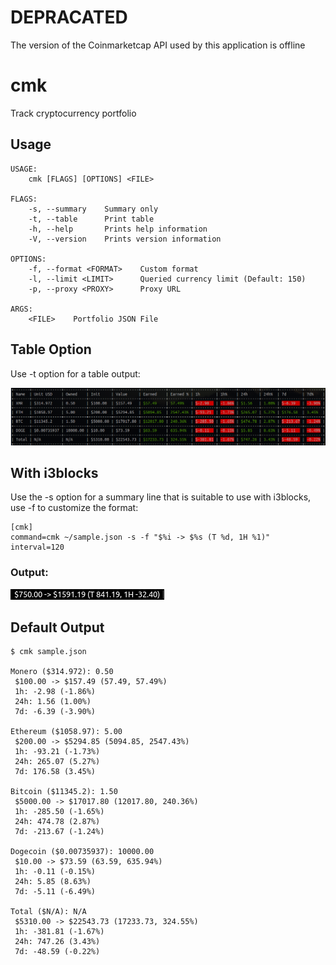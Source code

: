 # DEPRACATED

The version of the Coinmarketcap API used by this application is offline

# cmk

Track cryptocurrency portfolio


## Usage

```
USAGE:
    cmk [FLAGS] [OPTIONS] <FILE>

FLAGS:
    -s, --summary    Summary only
    -t, --table      Print table
    -h, --help       Prints help information
    -V, --version    Prints version information

OPTIONS:
    -f, --format <FORMAT>    Custom format
    -l, --limit <LIMIT>      Queried currency limit (Default: 150)
    -p, --proxy <PROXY>      Proxy URL

ARGS:
    <FILE>    Portfolio JSON File
```

## Table Option

Use -t option for a table output:

![Output](img/cmk.png)


## With i3blocks

Use the -s option for a summary line that is suitable to use with i3blocks, use -f to customize the format:


```
[cmk]
command=cmk ~/sample.json -s -f "$%i -> $%s (T %d, 1H %1)"
interval=120
```

### Output:
![Output](img/i3.png)


## Default Output

```
$ cmk sample.json

Monero ($314.972): 0.50
 $100.00 -> $157.49 (57.49, 57.49%)
 1h: -2.98 (-1.86%)
 24h: 1.56 (1.00%)
 7d: -6.39 (-3.90%)

Ethereum ($1058.97): 5.00
 $200.00 -> $5294.85 (5094.85, 2547.43%)
 1h: -93.21 (-1.73%)
 24h: 265.07 (5.27%)
 7d: 176.58 (3.45%)

Bitcoin ($11345.2): 1.50
 $5000.00 -> $17017.80 (12017.80, 240.36%)
 1h: -285.50 (-1.65%)
 24h: 474.78 (2.87%)
 7d: -213.67 (-1.24%)

Dogecoin ($0.00735937): 10000.00
 $10.00 -> $73.59 (63.59, 635.94%)
 1h: -0.11 (-0.15%)
 24h: 5.85 (8.63%)
 7d: -5.11 (-6.49%)

Total ($N/A): N/A
 $5310.00 -> $22543.73 (17233.73, 324.55%)
 1h: -381.81 (-1.67%)
 24h: 747.26 (3.43%)
 7d: -48.59 (-0.22%)
```
